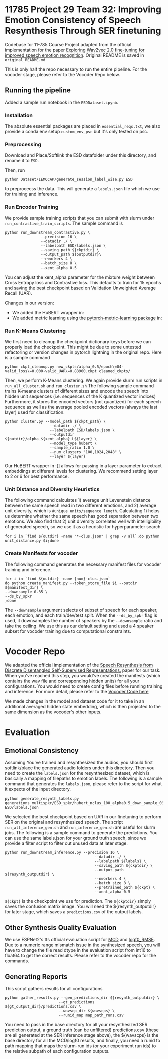 # 11785 Project 29 Team 32: Improving Emotion Consistency of Speech Resynthesis Through SER finetuning

Codebase for 11-785 Course Project adapted from the official implementation for the paper [Exploring Wav2vec 2.0 fine-tuning for improved speech emotion recognition](http://arxiv.org/abs/2110.06309). Original README is saved in `original_README.md`

This is only half the repo necessary to run the entire pipeline. For the vocoder stage, please refer to the Vocoder Repo below.

## Running the pipeline

Added a sample run notebook in the `ESDDataset.ipynb`.

### Installation
The absolute essential packages are placed in `essential_reqs.txt`, we also provide a conda env setup `custom_env_psc` but it's only tested on psc.
### Preprocessing
Download and Place/Softlink the ESD datafolder under this directory, and rename it to `ESD`.

Then, run 
```
python Dataset/IEMOCAP/generate_session_label_wise.py ESD
``` 
to preprocecss the data. This will generate a `labels.json` file which we use for training and inference.
### Run Encoder Training
We provide sample training scripts that you can submit with slurm under `run_contrastive_train_scripts`. The sample command is 
```
python run_downstream_contrastive.py \
                --precision 16 \
                --datadir ./ \
                --labelpath ESD/labels.json \
                --saving_path ${ckptdir} \
                --output_path ${outputdir}\
                --nworkers 4 \
                --batch_size 8 \
				--xent_alpha 0.5
```
You can adjust the xent_alpha parameter for the mixture weight between Cross Entropy loss and Contrastive loss.
This defaults to train for 15 epochs and saving the best checkpoint based on Validation Unweighted Average Recall (UAR).

Changes in our version:
- We added the HuBERT wrapper in:
- We added metric learning using the [pytorch-metric-learning package](https://kevinmusgrave.github.io/pytorch-metric-learning/) in:

### Run K-Means Clustering
We first need to cleanup the checkpoint dictionary keys before we can properly load the checkpoint. This might be due to some untested refactoring or version changes in pytorch lightning in the original repo.
Here is a sample command
```
python ckpt_cleanup.py new_ckpts/alpha_0.5/epoch\=04-valid_loss\=0.000-valid_UAR\=0.88900.ckpt cleaned_ckpts/
```
Then, we perform K-Means clustering. We again provide slurm run scripts in `run_all_cluster.sh` and `run_cluster.sh` The following sample command trains K-means clusters of different sizes and encode the speech into hidden unit sequences (i.e. sequences of the K quantized vector indices) Furthermore, it stores the encoded vectors (not quantized) for each speech sequence as well as the average pooled encoded vectors (always the last layer) used for classification.
```
python cluster.py --model_path ${ckpt_path} \
                    --datadir ./ \
                    --labelpath ESD/labels.json \
                    --outputdir ${outdir}/alpha_${xent_alpha}_L${layer} \
                    --model_type hubert \
                    --sample_ratio 1.0 \
                    --num_clusters "100,1024,2048" \
                    --layer ${layer}
```
Our HuBERT wrapper in :[] allows for passing in a layer parameter to extract embeddings at different levels for clustering. We recommend setting layer to 2 or 6 for best performance.

### Unit Distance and Diversity Heuristics
The following command calculates 1) average unit Levenstein distance between the same speech read in two different emotions, and 2) average unit diversity, which is `#unique units/sequence length`.
Calculating 1) helps us determine whether the same speech has good separation between two emotions.
We also find that 2) unit diversity correlates well with intelligibility of generated speech, so we use it as a heuristic for hyperparameter search.
```
for i in `find ${outdir} -name "*-clus.json" | grep -v all`;do python unit_distance.py $i;done
```

### Create Manifests for vocoder
The following command generates the necessary manifest files for vocoder training and inference.
```
for i in `find ${outdir} -name {num}-clus.json`
do python create_manifest.py --token_store_file $i --outdir ${manifest_dir} \
--downsample 0.35 \
--ds_by_spkr
;done
```
The `--downsample` argument selects of subset of speech for each speaker, each emotion, and each train/dev/test split. When the `--ds_by_spkr` flag is used, it downsamples the number of speakers by the `--downsample` ratio and take the ceiling. We use this as our default setting and used a 4 speaker subset for vocoder training due to computational constraints.



# Vocoder Repo

We adapted the official implementation of the [Speech Resynthesis from Discrete Disentangled Self-Supervised Representations.](https://arxiv.org/abs/2104.00355) paper for our task.
When you've reached this step, you would've created the manifests (which contains the wav file and corresponding hidden units) for all your configurations. You would need to create config files before running training and inference. For more detail, please refer to the
[Vocoder Code here](https://github.com/jeffersonHsieh/speech-resynthesis.git)

We made changes in the model and dataset code for it to take in an additional averaged hidden state embedding, which is then projected to the same dimension as the vocoder's other inputs.

# Evaluation
## Emotional Consistency
Assuming You've trained and resynthesized the audios, you should first softlink/place the generated audio folders under this directory.
Then you need to create the `labels.json` for the resynthesized dataset, which is basically a mapping of filepaths to emotion labels. The following is a sample command that generates the `labels.json`, please refer to the script for what it expects of the input directory.
```
python generate_resynth_labels.py generations_multispkr/ESD_spkr/hubert_nclus_100_alpha0.5_down_sample_035_layer_12/g_00050000 ESD/labels.json
```

We selected the best checkpoint based on UAR in our finetuning to perform SER on the original and resynthesized speech. The script `run_all_inference_gen.sh` and `run_inference_gen.sh` are useful for slurm jobs.
The following is a sample command to generate the predictions. You can use the same labels.json for your ground truth speech, since we provide a filter script to filter out unused data at later stage.
```
python run_downstream_inference.py --precision 16 \
                                        --datadir ./ \
                                        --labelpath ${labels} \
                                        --saving_path ${ckptdir} \
                                        --output_path ${resynth_outputdir} \
                                        --nworkers 4 \
                                        --batch_size 8 \
                                        --pretrained_path ${ckpt} \
                                        --xent_alpha 0.5

```
`${ckpt}` is the checkpoint we use for prediction. The `${ckptdir}` simply saves the confusion matrix image. You will need the ${resynth_outputdir} for later stage, which saves a `predictions.csv` of the output labels.


## Other Synthesis Quality Evaluation
We use ESPNet2's tts official evaluation script for [MCD](link) and [logf0_RMSE](link). Due to a numeric range mismatch issue in the synthesized speech, you will have to change the file read dtype in the evaluation script from int16 to float64 to get the correct results. Please refer to the vocoder repo for the commands.


## Generating Reports

This script gathers results for all configurations

```
python gather_results.py --gen_predictions_dir ${resynth_outputdir} \
                        --gt_predictions ${gt_output_dir}/predictions.csv \
                        --wavscp_dir ${wavscps} \
                        --runid_map map_path_runs.csv
```
You need to pass in the base directory for all your resynthesized SER prediction output, a ground truth (can be unfiltered) predictions.csv (these are all generated at the SER inference stage above), the ${wavscps} is the base directory for all the MCD/logf0 results, and finally, you need a runid to path mapping that maps the slurm-run ids (or your experiment run ids) to the relative subpath of each configuration outputs.

